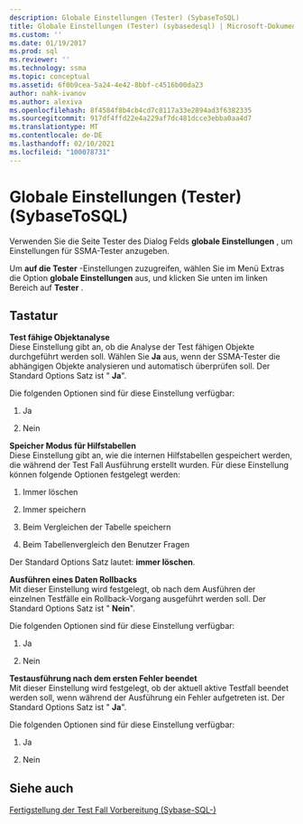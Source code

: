 ```yaml
---
description: Globale Einstellungen (Tester) (SybaseToSQL)
title: Globale Einstellungen (Tester) (sybasedesql) | Microsoft-Dokumentation
ms.custom: ''
ms.date: 01/19/2017
ms.prod: sql
ms.reviewer: ''
ms.technology: ssma
ms.topic: conceptual
ms.assetid: 6f0b9cea-5a24-4e42-8bbf-c4516b00da23
author: nahk-ivanov
ms.author: alexiva
ms.openlocfilehash: 8f4584f8b4cb4cd7c8117a33e2894ad3f6382335
ms.sourcegitcommit: 917df4ffd22e4a229af7dc481dcce3ebba0aa4d7
ms.translationtype: MT
ms.contentlocale: de-DE
ms.lasthandoff: 02/10/2021
ms.locfileid: "100078731"
---
```

# <a name="global-settings-tester-sybasetosql"></a>Globale Einstellungen (Tester) (SybaseToSQL)
Verwenden Sie die Seite Tester des Dialog Felds **globale Einstellungen** , um Einstellungen für SSMA-Tester anzugeben.  
  
Um **auf die Tester** -Einstellungen zuzugreifen, wählen Sie im Menü Extras die Option **globale Einstellungen** aus, und klicken Sie unten im linken Bereich auf **Tester** .  
  
## <a name="options"></a>Tastatur  
**Test fähige Objektanalyse**  
Diese Einstellung gibt an, ob die Analyse der Test fähigen Objekte durchgeführt werden soll. Wählen Sie **Ja** aus, wenn der SSMA-Tester die abhängigen Objekte analysieren und automatisch überprüfen soll. Der Standard Options Satz ist " **Ja**".  
  
Die folgenden Optionen sind für diese Einstellung verfügbar:  
  
1.  Ja  
  
2.  Nein  
  
**Speicher Modus für Hilfstabellen**  
Diese Einstellung gibt an, wie die internen Hilfstabellen gespeichert werden, die während der Test Fall Ausführung erstellt wurden. Für diese Einstellung können folgende Optionen festgelegt werden:  
  
1.  Immer löschen  
  
2.  Immer speichern  
  
3.  Beim Vergleichen der Tabelle speichern  
  
4.  Beim Tabellenvergleich den Benutzer Fragen  
  
Der Standard Options Satz lautet: **immer löschen**.  
  
**Ausführen eines Daten Rollbacks**  
Mit dieser Einstellung wird festgelegt, ob nach dem Ausführen der einzelnen Testfälle ein Rollback-Vorgang ausgeführt werden soll. Der Standard Options Satz ist " **Nein**".  
  
Die folgenden Optionen sind für diese Einstellung verfügbar:  
  
1.  Ja  
  
2.  Nein  
  
**Testausführung nach dem ersten Fehler beendet**  
Mit dieser Einstellung wird festgelegt, ob der aktuell aktive Testfall beendet werden soll, wenn während der Ausführung ein Fehler aufgetreten ist. Der Standard Options Satz ist " **Ja**".  
  
Die folgenden Optionen sind für diese Einstellung verfügbar:  
  
1.  Ja  
  
2.  Nein  
  
## <a name="see-also"></a>Siehe auch  
[Fertigstellung der Test Fall Vorbereitung &#40;Sybase-SQL-&#41;](../../ssma/sybase/finishing-test-case-preparation-sybasetosql.md)  
  
